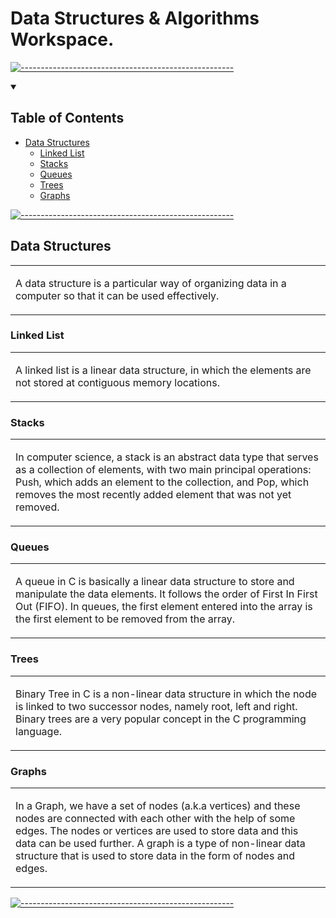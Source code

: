 # Data Structures & Algorithms Workspace.

[![-----------------------------------------------------](
https://raw.githubusercontent.com/andreasbm/readme/master/assets/lines/aqua.png)](https://github.com/alpardayalman?tab=repositories)

<details open="open">
  <summary><h2>Table of Contents</h2></summary>
  
- [Data Structures](#data-structures)
  - [Linked List](#linked-list)
  - [Stacks](#stacks)
  - [Queues](#queues)
  - [Trees](#trees)
  - [Graphs](#graphs)

</details>


[![-----------------------------------------------------](
https://raw.githubusercontent.com/andreasbm/readme/master/assets/lines/aqua.png)](https://github.com/alpardayalman?tab=repositories)
## Data Structures
<table>
<td>
  
A data structure is a particular way of organizing data in a computer so that it can be used effectively.

</td>
</table>

### Linked List
<table>
<td>
  
A linked list is a linear data structure, in which the elements are not stored at contiguous memory locations.

</td>
</table>

### Stacks
<table>
<td>
  
In computer science, a stack is an abstract data type that serves as a collection of elements, with two main principal operations: Push, which adds an element to the collection, and Pop, which removes the most recently added element that was not yet removed.

</td>
</table>

### Queues
<table>
<td>
  
A queue in C is basically a linear data structure to store and manipulate the data elements. It follows the order of First In First Out (FIFO). In queues, the first element entered into the array is the first element to be removed from the array.

</td>
</table>

### Trees
<table>
<td>
  
Binary Tree in C is a non-linear data structure in which the node is linked to two successor nodes, namely root, left and right. Binary trees are a very popular concept in the C programming language.

</td>
</table>

### Graphs
<table>
<td>
  
In a Graph, we have a set of nodes (a.k.a vertices) and these nodes are connected with each other with the help of some edges. The nodes or vertices are used to store data and this data can be used further. A graph is a type of non-linear data structure that is used to store data in the form of nodes and edges.

</td>
</table>

[![-----------------------------------------------------](
https://raw.githubusercontent.com/andreasbm/readme/master/assets/lines/aqua.png)](https://github.com/alpardayalman?tab=repositories)

